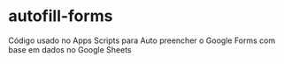 # autofill-forms
Código usado no Apps Scripts para Auto preencher o Google Forms com base em dados no Google Sheets
